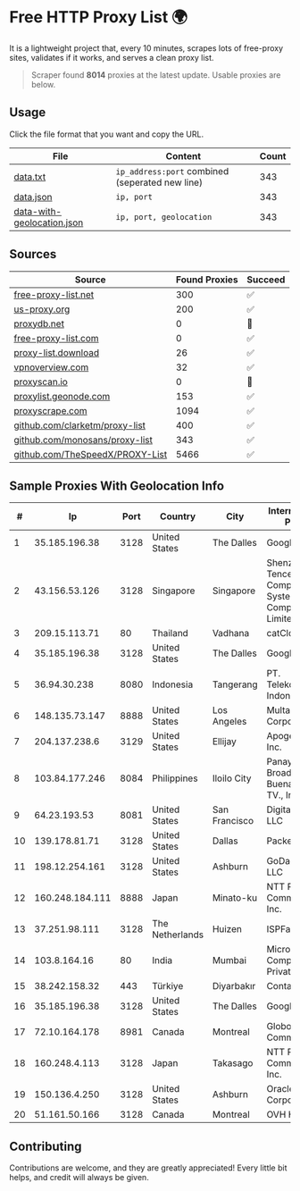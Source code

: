 
# Free HTTP Proxy List 🌍

It is a lightweight project that, every 10 minutes, scrapes lots of free-proxy sites, validates if it works, and serves a clean proxy list.


> Scraper found **8014** proxies at the latest update. Usable proxies are below.

## Usage

Click the file format that you want and copy the URL.


|File|Content|Count|
|----|-------|-----|
|[data.txt](https://raw.githubusercontent.com/themiralay/Proxy-List-World/master/data.txt)|`ip_address:port` combined (seperated new line)|343|
|[data.json](https://raw.githubusercontent.com/themiralay/Proxy-List-World/master/data.json)|`ip, port`|343|
|[data-with-geolocation.json](https://raw.githubusercontent.com/themiralay/Proxy-List-World/master/data-with-geolocation.json)|`ip, port, geolocation`|343|

## Sources

|Source|Found Proxies|Succeed|
|------|-------------|-------|
|[free-proxy-list.net](https://free-proxy-list.net)|300|✅|
|[us-proxy.org](https://www.us-proxy.org)|200|✅|
|[proxydb.net](http://proxydb.net)|0|🚫|
|[free-proxy-list.com](https://free-proxy-list.com/?page=&port=&type%5B%5D=http&type%5B%5D=https&up_time=0&search=Search)|0|✅|
|[proxy-list.download](https://www.proxy-list.download/HTTP)|26|✅|
|[vpnoverview.com](https://vpnoverview.com/privacy/anonymous-browsing/free-proxy-servers)|32|✅|
|[proxyscan.io](https://www.proxyscan.io)|0|🚫|
|[proxylist.geonode.com](https://proxylist.geonode.com/api/proxy-list?limit=300&page=1&sort_by=lastChecked&sort_type=desc&protocols=http,https)|153|✅|
|[proxyscrape.com](https://api.proxyscrape.com/v2/?request=displayproxies&protocol=http&timeout=10000&country=all&ssl=all&anonymity=all)|1094|✅|
|[github.com/clarketm/proxy-list](https://raw.githubusercontent.com/clarketm/proxy-list/master/proxy-list-raw.txt)|400|✅|
|[github.com/monosans/proxy-list](https://raw.githubusercontent.com/monosans/proxy-list/main/proxies/http.txt)|343|✅|
|[github.com/TheSpeedX/PROXY-List](https://raw.githubusercontent.com/TheSpeedX/PROXY-List/master/http.txt)|5466|✅|


## Sample Proxies With Geolocation Info

|#|Ip|Port|Country|City|Internet Service Provider|
|-|--|----|-------|----|-------------------------|
|1|35.185.196.38|3128|United States|The Dalles|Google LLC|
|2|43.156.53.126|3128|Singapore|Singapore|Shenzhen Tencent Computer Systems Company Limited|
|3|209.15.113.71|80|Thailand|Vadhana|catCloud|
|4|35.185.196.38|3128|United States|The Dalles|Google LLC|
|5|36.94.30.238|8080|Indonesia|Tangerang|PT. Telekomunikasi Indonesia|
|6|148.135.73.147|8888|United States|Los Angeles|Multacom Corporation|
|7|204.137.238.6|3129|United States|Ellijay|Apogee Telecom Inc.|
|8|103.84.177.246|8084|Philippines|Iloilo City|Panay Broadband / Buenavista Cable TV., Inc.|
|9|64.23.193.53|8081|United States|San Francisco|DigitalOcean, LLC|
|10|139.178.81.71|3128|United States|Dallas|Packet Host, Inc.|
|11|198.12.254.161|3128|United States|Ashburn|GoDaddy.com, LLC|
|12|160.248.184.111|8888|Japan|Minato-ku|NTT PC Communications, Inc.|
|13|37.251.98.111|3128|The Netherlands|Huizen|ISPFabriek|
|14|103.8.164.16|80|India|Mumbai|Microscan Computers Private Limited|
|15|38.242.158.32|443|Türkiye|Diyarbakır|Contabo GmbH|
|16|35.185.196.38|3128|United States|The Dalles|Google LLC|
|17|72.10.164.178|8981|Canada|Montreal|GloboTech Communications|
|18|160.248.4.113|3128|Japan|Takasago|NTT PC Communications, Inc.|
|19|150.136.4.250|3128|United States|Ashburn|Oracle Corporation|
|20|51.161.50.166|3128|Canada|Montreal|OVH Hosting|



## Contributing

Contributions are welcome, and they are greatly appreciated! Every
little bit helps, and credit will always be given.

